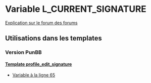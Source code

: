 # Variable L_CURRENT_SIGNATURE
[Explication sur le forum des forums](http://forum.forumactif.com/t294113-listing-des-variables#L_CURRENT_SIGNATURE)
## Utilisations dans les templates
### Version PunBB
#### [Template profile_edit_signature](punbb/profile_edit_signature.md)
* [Variable à la ligne 65](../punbb/profile_edit_signature.tpl#L65)